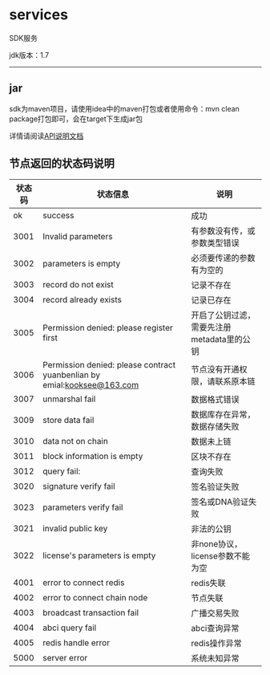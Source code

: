 # services
SDK服务 

jdk版本：1.7

***
## jar
sdk为maven项目，请使用idea中的maven打包或者使用命令：mvn clean package打包即可，会在target下生成jar包

详情请阅读[API说明文档](http://yuanbenlian.mydoc.io/docs/api.md?t=268053)


## 节点返回的状态码说明

|状态码|状态信息|说明|
|---|---|---|
|ok|success|成功|
|3001|Invalid parameters|有参数没有传，或参数类型错误|
|3002|parameters is empty|必须要传递的参数有为空的|
|3003|record do not exist|记录不存在|
|3004|record already exists|记录已存在|
|3005|Permission denied: please register first|开启了公钥过滤，需要先注册metadata里的公钥|
|3006|Permission denied: please contract yuanbenlian by emial:kooksee@163.com|节点没有开通权限，请联系原本链|
|3007|unmarshal fail|数据格式错误|
|3009|store data fail|数据库存在异常，数据存储失败|
|3010|data not on chain|数据未上链|
|3011|block information is empty|区块不存在|
|3012|query fail:|查询失败|
|3020|signature verify fail|签名验证失败|
|3023|parameters verify fail|签名或DNA验证失败|
|3021|invalid public key|非法的公钥|
|3022|license's parameters is empty|非none协议，license参数不能为空|
|4001|error to connect redis|redis失联|
|4002|error to connect chain node|节点失联|
|4003|broadcast transaction fail|广播交易失败|
|4004|abci query fail|abci查询异常|
|4005|redis handle error|redis操作异常|
|5000|server error|系统未知异常|